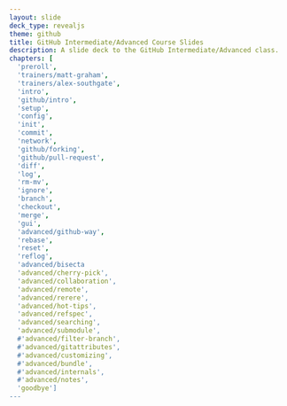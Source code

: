 ```yaml
---
layout: slide
deck_type: revealjs
theme: github
title: GitHub Intermediate/Advanced Course Slides
description: A slide deck to the GitHub Intermediate/Advanced class.
chapters: [
  'preroll',
  'trainers/matt-graham',
  'trainers/alex-southgate',
  'intro',
  'github/intro',
  'setup',
  'config',
  'init',
  'commit',
  'network',
  'github/forking',
  'github/pull-request',
  'diff',
  'log',
  'rm-mv',
  'ignore',
  'branch',
  'checkout',
  'merge',
  'gui',
  'advanced/github-way',
  'rebase',
  'reset',
  'reflog',
  'advanced/bisecta
  'advanced/cherry-pick',
  'advanced/collaboration',
  'advanced/remote',
  'advanced/rerere',
  'advanced/hot-tips',
  'advanced/refspec',
  'advanced/searching',
  'advanced/submodule',
  #'advanced/filter-branch',
  #'advanced/gitattributes',
  #'advanced/customizing',
  #'advanced/bundle',
  #'advanced/internals',
  #'advanced/notes',
  'goodbye']
---
```

